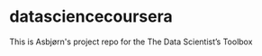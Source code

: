 datasciencecoursera
===================

This is Asbjørn's project repo for the The Data Scientist’s Toolbox
